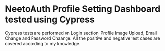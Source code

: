 # NeetoAuth Profile Setting Dashboard tested using Cypress

Cypress tests are performed on Login section, Profile Image Upload, Email Change and Password Chaange. All the positive and negative test cases are covered according to my knowledge.

